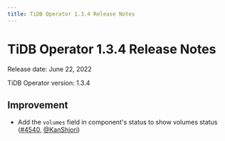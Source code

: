 ```yaml
---
title: TiDB Operator 1.3.4 Release Notes
---
```


# TiDB Operator 1.3.4 Release Notes

Release date: June 22, 2022

TiDB Operator version: 1.3.4

## Improvement

- Add the `volumes` field in component's status to show volumes status ([#4540](https://github.com/pingcap/tidb-operator/pull/4540), [@KanShiori](https://github.com/KanShiori))

